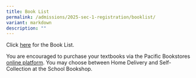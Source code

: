 ```yaml
---
title: Book List
permalink: /admissions/2025-sec-1-registration/booklist/
variant: markdown
description: ""
---
```

Click [here](https://www.acsbr.moe.edu.sg/parents/booklist/) for the Book List.

You are encouraged to purchase your textbooks via the Pacific Bookstores [online platform](https://www.pacificbookstores.com). You may choose between Home Delivery and Self-Collection at the School Bookshop.